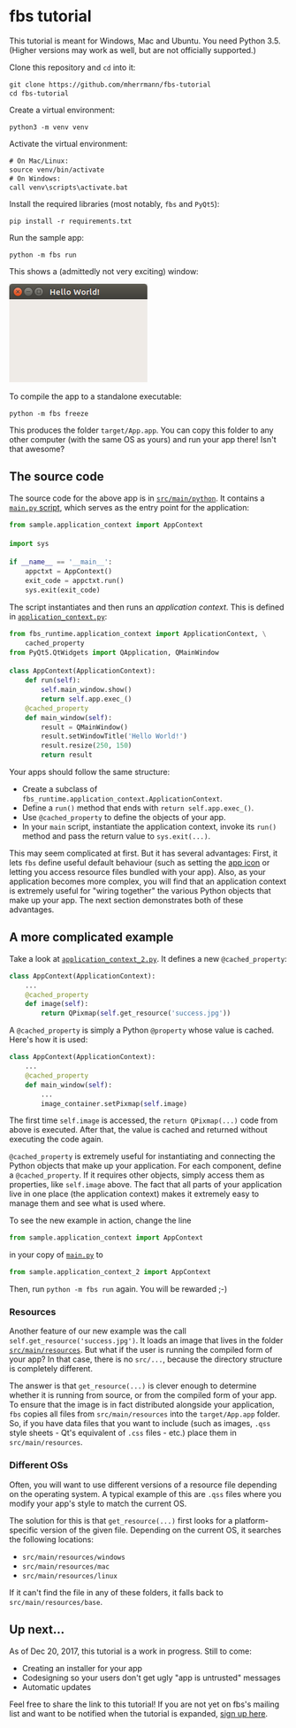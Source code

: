 # fbs tutorial
This tutorial is meant for Windows, Mac and Ubuntu. You need Python 3.5.
(Higher versions may work as well, but are not officially supported.)

Clone this repository and `cd` into it:

    git clone https://github.com/mherrmann/fbs-tutorial
    cd fbs-tutorial

Create a virtual environment:

    python3 -m venv venv

Activate the virtual environment:

    # On Mac/Linux:
    source venv/bin/activate
    # On Windows:
    call venv\scripts\activate.bat

Install the required libraries (most notably, `fbs` and `PyQt5`):

    pip install -r requirements.txt

Run the sample app:

    python -m fbs run

This shows a (admittedly not very exciting) window:

![Screenshot of sample app](screenshot.png)

To compile the app to a standalone executable:

    python -m fbs freeze

This produces the folder `target/App.app`. You can copy this folder to any other
computer (with the same OS as yours) and run your app there! Isn't that awesome?

## The source code
The source code for the above app is in
[`src/main/python`](src/main/python/sample). It contains a
[`main.py` script](src/main/python/sample/main.py), which serves as the entry
point for the application:

```python
from sample.application_context import AppContext

import sys

if __name__ == '__main__':
    appctxt = AppContext()
    exit_code = appctxt.run()
    sys.exit(exit_code)
```

The script instantiates and then runs an _application context_. This is defined
in [`application_context.py`](src/main/python/sample/application_context.py):

```python
from fbs_runtime.application_context import ApplicationContext, \
    cached_property
from PyQt5.QtWidgets import QApplication, QMainWindow

class AppContext(ApplicationContext):
    def run(self):
        self.main_window.show()
        return self.app.exec_()
    @cached_property
    def main_window(self):
        result = QMainWindow()
        result.setWindowTitle('Hello World!')
        result.resize(250, 150)
        return result
```

Your apps should follow the same structure:

 * Create a subclass of `fbs_runtime.application_context.ApplicationContext`.
 * Define a `run()` method that ends with `return self.app.exec_()`.
 * Use `@cached_property` to define the objects of your app.
 * In your `main` script, instantiate the application context, invoke its
   `run()` method and pass the return value to `sys.exit(...)`.

This  may seem complicated at first. But it has several advantages: First, it
lets `fbs` define useful default behaviour (such as setting the
[app icon](src/main/icons) or letting you access resource files bundled with
your app). Also, as your application becomes more complex, you will find that
an application context is extremely useful for "wiring together" the various
Python objects that make up your app. The next section demonstrates both of
these advantages.

## A more complicated example
Take a look at
[`application_context_2.py`](src/main/python/sample/application_context_2.py).
It defines a new `@cached_property`:

```python
class AppContext(ApplicationContext):
    ...
    @cached_property
    def image(self):
        return QPixmap(self.get_resource('success.jpg'))
```

A `@cached_property` is simply a Python `@property` whose value is cached.
Here's how it is used:

```python
class AppContext(ApplicationContext):
    ...
    @cached_property
    def main_window(self):
        ...
        image_container.setPixmap(self.image)
```

The first time `self.image` is accessed, the `return QPixmap(...)` code from 
above is executed. After that, the value is cached and returned without
executing the code again.

`@cached_property` is extremely useful for instantiating and connecting the
Python objects that make up your application. For each component, define a
`@cached_property`. If it requires other objects, simply access them as
properties, like `self.image` above. The fact that all parts of your application
live in one place (the application context) makes it extremely easy to manage
them and see what is used where.

To see the new example in action, change the line

```python
from sample.application_context import AppContext
```

in your copy of [`main.py`](src/main/python/sample/main.py) to

```python
from sample.application_context_2 import AppContext
```

Then, run `python -m fbs run` again. You will be rewarded ;-)

### Resources
Another feature of our new example was the call
`self.get_resource('success.jpg')`. It loads an image that lives in the folder
[`src/main/resources`](src/main/resources/base).
But what if the user is running the compiled form of your app? In that case,
there is no `src/...`, because the directory structure is completely different.

The answer is that `get_resource(...)` is clever enough to determine whether it
is running from source, or from the compiled form of your app. To ensure that
the image is in fact distributed alongside your application, `fbs` copies all
files from `src/main/resources` into the `target/App.app` folder. So, if you
have data files that you want to include (such as images, `.qss` style sheets -
Qt's equivalent of `.css` files - etc.) place them in `src/main/resources`.

### Different OSs
Often, you will want to use different versions of a resource file depending on
the operating system. A typical example of this are `.qss` files where you
modify your app's style to match the current OS.

The solution for this is that `get_resource(...)` first looks for a
platform-specific version of the given file. Depending on the current OS, it
searches the following locations:

 * `src/main/resources/windows`
 * `src/main/resources/mac`
 * `src/main/resources/linux`

If it can't find the file in any of these folders, it falls back to
`src/main/resources/base`.

## Up next...
As of Dec 20, 2017, this tutorial is a work in progress. Still to come:

 * Creating an installer for your app
 * Codesigning so your users don't get ugly "app is untrusted" messages
 * Automatic updates

Feel free to share the link to this tutorial! If you are not yet on fbs's
mailing list and want to be notified when the tutorial is expanded,
[sign up here](http://eepurl.com/ddgpnf).
